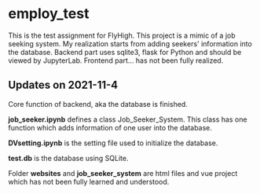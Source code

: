 # employ_test

This is the test assignment for FlyHigh. This project is a mimic of a job seeking system. My realization starts from adding seekers' information into the database. Backend part uses sqlite3, flask for Python and should be viewed by JupyterLab. Frontend part... has not been fully realized.

## Updates on 2021-11-4

Core function of backend, aka the database is finished. 

**job_seeker.ipynb** defines a class Job_Seeker_System. This class has one function which adds information of one user into the database. 

**DVsetting.ipynb** is the setting file used to initialize the database. 

**test.db** is the database using SQLite.

Folder **websites** and **job_seeker_system** are html files and vue project which has not been fully learned and understood.
